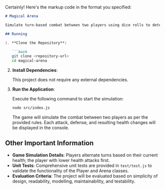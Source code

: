 Certainly! Here's the markup code in the format you specified:

```markdown
# Magical Arena

Simulate turn-based combat between two players using dice rolls to determine attack and defense outcomes.

## Running

1. **Clone the Repository**:

   ```bash
   git clone <repository-url>
   cd magical-arena
   ```

2. **Install Dependencies**:

   This project does not require any external dependencies.

3. **Run the Application**:

   Execute the following command to start the simulation:

   ```bash
   node src/index.js
   ```

   The game will simulate the combat between two players as per the provided rules. Each attack, defense, and resulting health changes will be displayed in the console.

## Other Important Information

- **Game Simulation Details**: Players alternate turns based on their current health; the player with lower health attacks first.
- **Unit Tests**: Comprehensive unit tests are provided in `test/test.js` to validate the functionality of the Player and Arena classes.
- **Evaluation Criteria**: The project will be evaluated based on simplicity of design, readability, modelling, maintainability, and testability.
